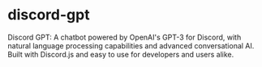 # discord-gpt
Discord GPT: A chatbot powered by OpenAI's GPT-3 for Discord, with natural language processing capabilities and advanced conversational AI. Built with Discord.js and easy to use for developers and users alike.

